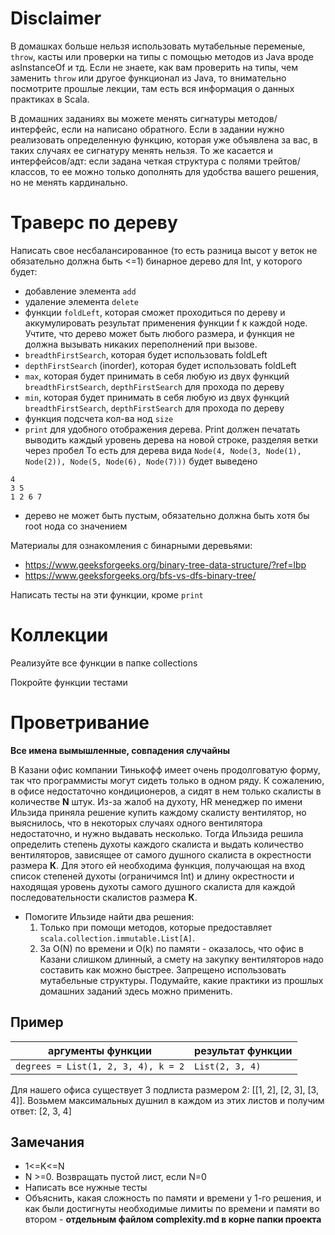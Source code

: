 # Disclaimer
В домашках больше нельзя использовать мутабельные переменые, `throw`, касты или проверки на типы с помощью методов из Java вроде asInstanceOf и тд. Если не знаете, как вам проверить на типы, чем заменить `throw` или другое функционал из Java, то внимательно посмотрите прошлые лекции, там есть вся информация о данных практиках в Scala.

В домашних заданиях вы можете менять сигнатуры методов/интерфейс, если на написано обратного. Если в задании нужно реализовать определенную функцию, которая уже объявлена за вас, в таких случаях ее сигнатуру менять нельзя. То же касается и интерфейсов/адт: если задана четкая структура с полями трейтов/классов, то ее можно только дополнять для удобства вашего решения, но не менять кардинально.

# Траверс по дереву
Написать свое несбалансированное (то есть разница высот у веток не обязательно должна быть <=1) бинарное дерево для Int, у которого будет:
* добавление элемента `add`
* удаление элемента `delete`
* функции `foldLeft`, которая сможет проходиться по дереву и аккумулировать результат применения функции f к каждой ноде. Учтите, что дерево может быть любого размера, и функция не должна вызывать никаких переполнений при вызове.
* `breadthFirstSearch`, которая будет использовать foldLeft
* `depthFirstSearch` (inorder), которая будет использовать foldLeft
* `max`, которая будет принимать в себя любую из двух функций `breadthFirstSearch`, `depthFirstSearch` для прохода по дереву
* `min`, которая будет принимать в себя любую из двух функций `breadthFirstSearch`, `depthFirstSearch` для прохода по дереву
* функция подсчета кол-ва нод `size`
* `print` для удобного отображения дерева. Print должен печатать выводить каждый уровень дерева на новой строке, разделяя ветки через пробел
То есть для дерева вида `Node(4, Node(3, Node(1), Node(2)), Node(5, Node(6), Node(7)))` будет выведено 
```
4
3 5
1 2 6 7
```
* дерево не может быть пустым, обязательно должна быть хотя бы root нода со значением

Материалы для ознакомления с бинарными деревьями:
* https://www.geeksforgeeks.org/binary-tree-data-structure/?ref=lbp
* https://www.geeksforgeeks.org/bfs-vs-dfs-binary-tree/

Написать тесты на эти функции, кроме `print`

# Коллекции
Реализуйте все функции в папке collections

Покройте функции тестами

# Проветривание

**Все имена вымышленные, совпадения случайны**

В Казани офис компании Тинькофф имеет очень продолговатую форму, так что программисты могут сидеть только в одном ряду.
К сожалению, в офисе недостаточно кондиционеров, а сидят в нем только скалисты в количестве **N** штук. Из-за жалоб на духоту,
HR менеджер по имени Ильзида приняла решение купить каждому скалисту вентилятор, но выяснилось, что в некоторых 
случаях одного вентилятора недостаточно, и нужно выдавать несколько. Тогда Ильзида решила определить степень духоты
каждого скалиста и выдать количество вентиляторов, зависящее от самого душного скалиста в окрестности размера **К**.
Для этого ей необходима функция, получающая на вход список степеней духоты (ограничимся Int) и длину окрестности и находящая уровень духоты самого душного скалиста для каждой последовательности скалистов размера **К**.

* Помогите Ильзиде найти два решения:
   1) Только при помощи методов, которые предоставляет `scala.collection.immutable.List[A]`.
   2) За O(N) по времени и O(k) по памяти - оказалось, что офис в Казани слишком длинный, а смету на закупку вентиляторов надо составить как можно быстрее. Запрещено использовать мутабельные структуры. Подумайте, какие практики из прошлых домашних заданий здесь можно применить.

## Пример

| аргументы функции                 | результат функции |
|-----------------------------------|-------------------|
| `degrees = List(1, 2, 3, 4), k = 2` | `List(2, 3, 4)`    |

Для нашего офиса существует 3 подлиста размером 2: [[1, 2], [2, 3], [3, 4]]. Возьмем максимальных душнил в каждом из этих листов и получим ответ: [2, 3, 4]

## Замечания
* 1<=K<=N
* N >=0. Возвращать пустой лист, если N=0
* Написать все нужные тесты
* Объяснить, какая сложность по памяти и времени у 1-го решения, и как были достигнуты необходимые лимиты по времени и памяти во втором - **отдельным  файлом complexity.md в корне папки проекта**

